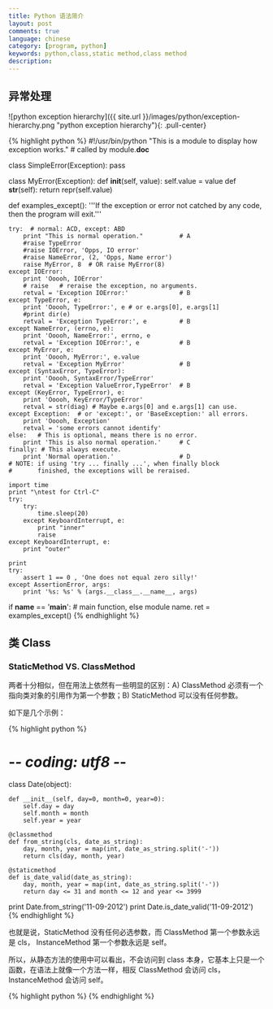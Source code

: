 ```yaml
---
title: Python 语法简介
layout: post
comments: true
language: chinese
category: [program, python]
keywords: python,class,static method,class method
description:
---
```



<!-- more -->


## 异常处理

![python exception hierarchy]({{ site.url }}/images/python/exception-hierarchy.png "python exception hierarchy"){: .pull-center}

<!--

在 ipython 中可以通过 BaseException.&lt;tab&gt; 查看属性，其中又两个成员变量 args-tuple 和 message-string(python2.6之后已经去除) 两个属性，在继承时可以覆盖两者。<br><br>

触发异常可以使用 raise ValueError("Some message") 。


# 异常处理方式

如果你在写程序时遇到异常后想进行如下处理的话请参考我下面写的对异常处理的方法：

假设有下面的一段程序：
try:
语句1
语句2
.
语句N
except .........:
print .......

但是你并不知道“语句1至语句N”在执行会出什么样的异常，但你还要做异常处理，且想把出现的异常打印出来，并不停止程序的运行，
所以在“except ......”这句应怎样来写呢？

至少3个方法：

方法一：捕获所有异常
--------------------------------------------------------------------------------
code:

try:
a=b
b=c
except Exception,ex:
print Exception,":",ex
--------------------------------------------------------------------------------

方法二：采用traceback模块查看异常
--------------------------------------------------------------------------------
code:

import traceback
try:
a=b
b=c
except:
traceback.print_exc()

----------------------------------------------------------------------------
方法三：采用sys模块回溯最后的异常
----------------------------------------------------------------------------
code:

import sys
try:
a=b
b=c
except:
info=sys.exc_info()
print info[0],":",info[1]

--------------------------------------------------------------------------------

但是，如果你还想把这些异常保存到一个日志文件中，来分析这些异常，那么请看下面的方法：
把　traceback.print_exc()　打印在屏幕上的信息保存到一个文本文件中
code:

try:
a=b
b=c
except:
f=open("c:\\log.txt",'a')
traceback.print_exc(file=f)
f.flush()
f.close()

-->




{% highlight python %}
#!/usr/bin/python
"This is a module to display how exception works."      # called by module.__doc__

class SimpleError(Exception):
    pass

class MyError(Exception):
    def __init__(self, value):
        self.value = value
    def __str__(self):
        return repr(self.value)


def examples_except():
    '''If the exception or error not catched by any
       code, then the program will exit.'''

    try:  # normal: ACD, except: ABD
        print "This is normal operation."          # A
        #raise TypeError
        #raise IOError, 'Opps, IO error'
        #raise NameError, (2, 'Opps, Name error')
        raise MyError, 8  # OR raise MyError(8)
    except IOError:
        print 'Ooooh, IOError'
        # raise   # reraise the exception, no arguments.
        retval = 'Exception IOError:'              # B
    except TypeError, e:
        print 'Ooooh, TypeError:', e # or e.args[0], e.args[1]
        #print dir(e)
        retval = 'Exception TypeError:', e         # B
    except NameError, (errno, e):
        print 'Ooooh, NameError:', errno, e
        retval = 'Exception IOError:', e           # B
    except MyError, e:
        print 'Ooooh, MyError:', e.value
        retval = 'Exception MyError'               # B
    except (SyntaxError, TypeError):
        print 'Ooooh, SyntaxError/TypeError'
        retval = 'Exception ValueError,TypeError'  # B
    except (KeyError, TypeError), e:
        print 'Ooooh, KeyError/TypeError'
        retval = str(diag) # Maybe e.args[0] and e.args[1] can use.
    except Exception:  # or 'except:', or 'BaseException:' all errors.
        print 'Ooooh, Exception'
        retval = 'some errors cannot identify'
    else:   # This is optional, means there is no error.
        print 'This is also normal operation.'     # C
    finally: # This always execute.
        print 'Normal operation.'                  # D
    # NOTE: if using 'try ... finally ...', when finally block
    #       finished, the exceptions will be reraised.

    import time
    print "\ntest for Ctrl-C"
    try:
        try:
            time.sleep(20)
        except KeyboardInterrupt, e:
            print "inner"
            raise
    except KeyboardInterrupt, e:
        print "outer"

    print
    try:
        assert 1 == 0 , 'One does not equal zero silly!'
    except AssertionError, args:
        print '%s: %s' % (args.__class__.__name__, args)

if __name__ == '__main__': # main function, else module name.
    ret = examples_except()
{% endhighlight %}


## 类 Class

### StaticMethod VS. ClassMethod

两者十分相似，但在用法上依然有一些明显的区别：A) ClassMethod 必须有一个指向类对象的引用作为第一个参数；B) StaticMethod 可以没有任何参数。

如下是几个示例：

{% highlight python %}
# -*- coding: utf8 -*-

class Date(object):

    def __init__(self, day=0, month=0, year=0):
        self.day = day
        self.month = month
        self.year = year

    @classmethod
    def from_string(cls, date_as_string):
        day, month, year = map(int, date_as_string.split('-'))
        return cls(day, month, year)

    @staticmethod
    def is_date_valid(date_as_string):
        day, month, year = map(int, date_as_string.split('-'))
        return day <= 31 and month <= 12 and year <= 3999

print Date.from_string('11-09-2012')
print Date.is_date_valid('11-09-2012')
{% endhighlight %}

也就是说，StaticMethod 没有任何必选参数，而 ClassMethod 第一个参数永远是 cls， InstanceMethod 第一个参数永远是 self。

所以，从静态方法的使用中可以看出，不会访问到 class 本身，它基本上只是一个函数，在语法上就像一个方法一样，相反 ClassMethod 会访问 cls， InstanceMethod 会访问 self。



{% highlight python %}
{% endhighlight %}
